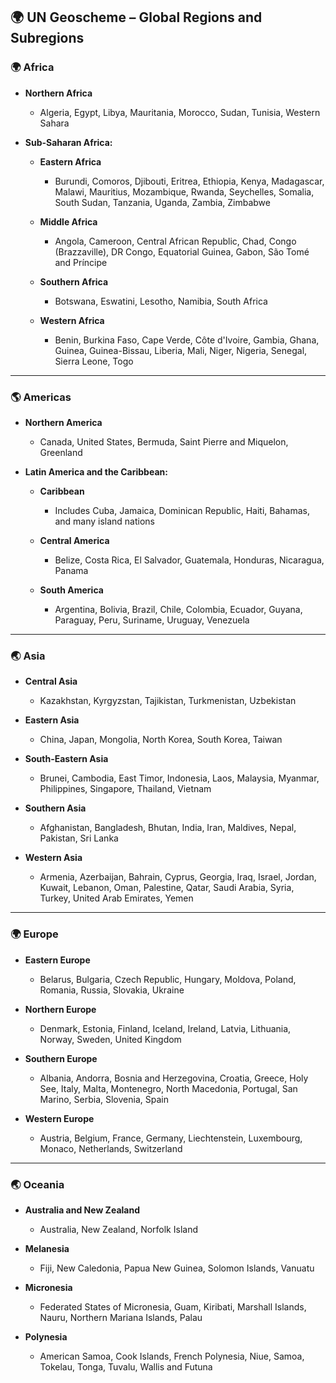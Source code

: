 ## 🌍 **UN Geoscheme – Global Regions and Subregions**

### 🌍 **Africa**

- **Northern Africa**

  - Algeria, Egypt, Libya, Mauritania, Morocco, Sudan, Tunisia, Western Sahara

- **Sub-Saharan Africa:**

  - **Eastern Africa**

    - Burundi, Comoros, Djibouti, Eritrea, Ethiopia, Kenya, Madagascar, Malawi, Mauritius, Mozambique, Rwanda, Seychelles, Somalia, South Sudan, Tanzania, Uganda, Zambia, Zimbabwe

  - **Middle Africa**

    - Angola, Cameroon, Central African Republic, Chad, Congo (Brazzaville), DR Congo, Equatorial Guinea, Gabon, São Tomé and Príncipe

  - **Southern Africa**

    - Botswana, Eswatini, Lesotho, Namibia, South Africa

  - **Western Africa**

    - Benin, Burkina Faso, Cape Verde, Côte d'Ivoire, Gambia, Ghana, Guinea, Guinea-Bissau, Liberia, Mali, Niger, Nigeria, Senegal, Sierra Leone, Togo

---

### 🌎 **Americas**

- **Northern America**

  - Canada, United States, Bermuda, Saint Pierre and Miquelon, Greenland

- **Latin America and the Caribbean:**

  - **Caribbean**

    - Includes Cuba, Jamaica, Dominican Republic, Haiti, Bahamas, and many island nations

  - **Central America**

    - Belize, Costa Rica, El Salvador, Guatemala, Honduras, Nicaragua, Panama

  - **South America**

    - Argentina, Bolivia, Brazil, Chile, Colombia, Ecuador, Guyana, Paraguay, Peru, Suriname, Uruguay, Venezuela

---

### 🌏 **Asia**

- **Central Asia**

  - Kazakhstan, Kyrgyzstan, Tajikistan, Turkmenistan, Uzbekistan

- **Eastern Asia**

  - China, Japan, Mongolia, North Korea, South Korea, Taiwan

- **South-Eastern Asia**

  - Brunei, Cambodia, East Timor, Indonesia, Laos, Malaysia, Myanmar, Philippines, Singapore, Thailand, Vietnam

- **Southern Asia**

  - Afghanistan, Bangladesh, Bhutan, India, Iran, Maldives, Nepal, Pakistan, Sri Lanka

- **Western Asia**

  - Armenia, Azerbaijan, Bahrain, Cyprus, Georgia, Iraq, Israel, Jordan, Kuwait, Lebanon, Oman, Palestine, Qatar, Saudi Arabia, Syria, Turkey, United Arab Emirates, Yemen

---

### 🌍 **Europe**

- **Eastern Europe**

  - Belarus, Bulgaria, Czech Republic, Hungary, Moldova, Poland, Romania, Russia, Slovakia, Ukraine

- **Northern Europe**

  - Denmark, Estonia, Finland, Iceland, Ireland, Latvia, Lithuania, Norway, Sweden, United Kingdom

- **Southern Europe**

  - Albania, Andorra, Bosnia and Herzegovina, Croatia, Greece, Holy See, Italy, Malta, Montenegro, North Macedonia, Portugal, San Marino, Serbia, Slovenia, Spain

- **Western Europe**

  - Austria, Belgium, France, Germany, Liechtenstein, Luxembourg, Monaco, Netherlands, Switzerland

---

### 🌏 **Oceania**

- **Australia and New Zealand**

  - Australia, New Zealand, Norfolk Island

- **Melanesia**

  - Fiji, New Caledonia, Papua New Guinea, Solomon Islands, Vanuatu

- **Micronesia**

  - Federated States of Micronesia, Guam, Kiribati, Marshall Islands, Nauru, Northern Mariana Islands, Palau

- **Polynesia**

  - American Samoa, Cook Islands, French Polynesia, Niue, Samoa, Tokelau, Tonga, Tuvalu, Wallis and Futuna
